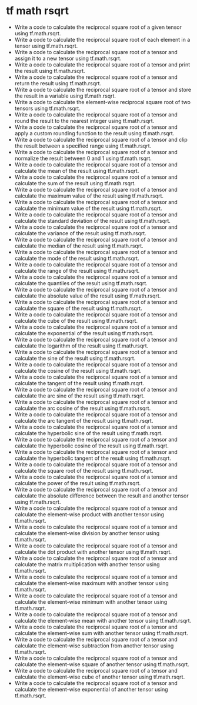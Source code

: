# tf math rsqrt

- Write a code to calculate the reciprocal square root of a given tensor using tf.math.rsqrt.
- Write a code to calculate the reciprocal square root of each element in a tensor using tf.math.rsqrt.
- Write a code to calculate the reciprocal square root of a tensor and assign it to a new tensor using tf.math.rsqrt.
- Write a code to calculate the reciprocal square root of a tensor and print the result using tf.math.rsqrt.
- Write a code to calculate the reciprocal square root of a tensor and return the result using tf.math.rsqrt.
- Write a code to calculate the reciprocal square root of a tensor and store the result in a variable using tf.math.rsqrt.
- Write a code to calculate the element-wise reciprocal square root of two tensors using tf.math.rsqrt.
- Write a code to calculate the reciprocal square root of a tensor and round the result to the nearest integer using tf.math.rsqrt.
- Write a code to calculate the reciprocal square root of a tensor and apply a custom rounding function to the result using tf.math.rsqrt.
- Write a code to calculate the reciprocal square root of a tensor and clip the result between a specified range using tf.math.rsqrt.
- Write a code to calculate the reciprocal square root of a tensor and normalize the result between 0 and 1 using tf.math.rsqrt.
- Write a code to calculate the reciprocal square root of a tensor and calculate the mean of the result using tf.math.rsqrt.
- Write a code to calculate the reciprocal square root of a tensor and calculate the sum of the result using tf.math.rsqrt.
- Write a code to calculate the reciprocal square root of a tensor and calculate the maximum value of the result using tf.math.rsqrt.
- Write a code to calculate the reciprocal square root of a tensor and calculate the minimum value of the result using tf.math.rsqrt.
- Write a code to calculate the reciprocal square root of a tensor and calculate the standard deviation of the result using tf.math.rsqrt.
- Write a code to calculate the reciprocal square root of a tensor and calculate the variance of the result using tf.math.rsqrt.
- Write a code to calculate the reciprocal square root of a tensor and calculate the median of the result using tf.math.rsqrt.
- Write a code to calculate the reciprocal square root of a tensor and calculate the mode of the result using tf.math.rsqrt.
- Write a code to calculate the reciprocal square root of a tensor and calculate the range of the result using tf.math.rsqrt.
- Write a code to calculate the reciprocal square root of a tensor and calculate the quantiles of the result using tf.math.rsqrt.
- Write a code to calculate the reciprocal square root of a tensor and calculate the absolute value of the result using tf.math.rsqrt.
- Write a code to calculate the reciprocal square root of a tensor and calculate the square of the result using tf.math.rsqrt.
- Write a code to calculate the reciprocal square root of a tensor and calculate the cube of the result using tf.math.rsqrt.
- Write a code to calculate the reciprocal square root of a tensor and calculate the exponential of the result using tf.math.rsqrt.
- Write a code to calculate the reciprocal square root of a tensor and calculate the logarithm of the result using tf.math.rsqrt.
- Write a code to calculate the reciprocal square root of a tensor and calculate the sine of the result using tf.math.rsqrt.
- Write a code to calculate the reciprocal square root of a tensor and calculate the cosine of the result using tf.math.rsqrt.
- Write a code to calculate the reciprocal square root of a tensor and calculate the tangent of the result using tf.math.rsqrt.
- Write a code to calculate the reciprocal square root of a tensor and calculate the arc sine of the result using tf.math.rsqrt.
- Write a code to calculate the reciprocal square root of a tensor and calculate the arc cosine of the result using tf.math.rsqrt.
- Write a code to calculate the reciprocal square root of a tensor and calculate the arc tangent of the result using tf.math.rsqrt.
- Write a code to calculate the reciprocal square root of a tensor and calculate the hyperbolic sine of the result using tf.math.rsqrt.
- Write a code to calculate the reciprocal square root of a tensor and calculate the hyperbolic cosine of the result using tf.math.rsqrt.
- Write a code to calculate the reciprocal square root of a tensor and calculate the hyperbolic tangent of the result using tf.math.rsqrt.
- Write a code to calculate the reciprocal square root of a tensor and calculate the square root of the result using tf.math.rsqrt.
- Write a code to calculate the reciprocal square root of a tensor and calculate the power of the result using tf.math.rsqrt.
- Write a code to calculate the reciprocal square root of a tensor and calculate the absolute difference between the result and another tensor using tf.math.rsqrt.
- Write a code to calculate the reciprocal square root of a tensor and calculate the element-wise product with another tensor using tf.math.rsqrt.
- Write a code to calculate the reciprocal square root of a tensor and calculate the element-wise division by another tensor using tf.math.rsqrt.
- Write a code to calculate the reciprocal square root of a tensor and calculate the dot product with another tensor using tf.math.rsqrt.
- Write a code to calculate the reciprocal square root of a tensor and calculate the matrix multiplication with another tensor using tf.math.rsqrt.
- Write a code to calculate the reciprocal square root of a tensor and calculate the element-wise maximum with another tensor using tf.math.rsqrt.
- Write a code to calculate the reciprocal square root of a tensor and calculate the element-wise minimum with another tensor using tf.math.rsqrt.
- Write a code to calculate the reciprocal square root of a tensor and calculate the element-wise mean with another tensor using tf.math.rsqrt.
- Write a code to calculate the reciprocal square root of a tensor and calculate the element-wise sum with another tensor using tf.math.rsqrt.
- Write a code to calculate the reciprocal square root of a tensor and calculate the element-wise subtraction from another tensor using tf.math.rsqrt.
- Write a code to calculate the reciprocal square root of a tensor and calculate the element-wise square of another tensor using tf.math.rsqrt.
- Write a code to calculate the reciprocal square root of a tensor and calculate the element-wise cube of another tensor using tf.math.rsqrt.
- Write a code to calculate the reciprocal square root of a tensor and calculate the element-wise exponential of another tensor using tf.math.rsqrt.